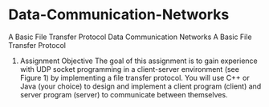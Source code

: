 # Data-Communication-Networks
A Basic File Transfer Protocol 
 Data Communication Networks 
A Basic File Transfer Protocol 
   
1. Assignment Objective 
The goal of this assignment is to gain experience with UDP socket programming in a client-server environment (see Figure 1) by implementing a file transfer protocol. You will use C++ or Java (your choice) to design and implement a client program (client) and server program (server) to communicate between themselves.
